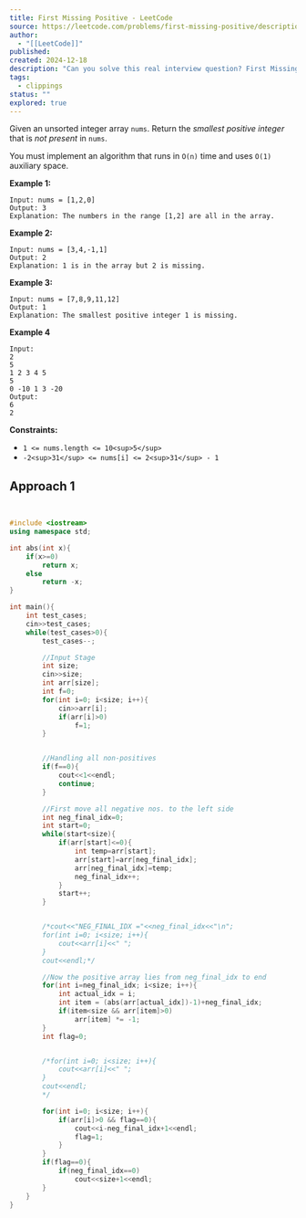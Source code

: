 ```yaml
---
title: First Missing Positive - LeetCode
source: https://leetcode.com/problems/first-missing-positive/description/
author:
  - "[[LeetCode]]"
published: 
created: 2024-12-18
description: "Can you solve this real interview question? First Missing Positive - Given an unsorted integer array nums. Return the smallest positive integer that is not present in nums.You must implement an algorithm that runs in O(n) time and uses O(1) auxiliary space. Example 1:Input: nums = [1,2,0]Output: 3Explanation: The numbers in the range [1,2] are all in the array.Example 2:Input: nums = [3,4,-1,1]Output: 2Explanation: 1 is in the array but 2 is missing.Example 3:Input: nums = [7,8,9,11,12]Output: 1Explanation: The smallest positive integer 1 is missing. Constraints: * 1 <= nums.length <= 105 * -231 <= nums[i] <= 231 - 1"
tags:
  - clippings
status: ""
explored: true
---
```

Given an unsorted integer array `nums`. Return the *smallest positive integer* that is *not present* in `nums`.

You must implement an algorithm that runs in `O(n)` time and uses `O(1)` auxiliary space.

**Example 1:**

```
Input: nums = [1,2,0]
Output: 3
Explanation: The numbers in the range [1,2] are all in the array.
```

**Example 2:**

```
Input: nums = [3,4,-1,1]
Output: 2
Explanation: 1 is in the array but 2 is missing.
```

**Example 3:**

```
Input: nums = [7,8,9,11,12]
Output: 1
Explanation: The smallest positive integer 1 is missing.
```

**Example 4**
```
Input:
2
5
1 2 3 4 5
5
0 -10 1 3 -20
Output:
6
2
```
**Constraints:**

- `1 <= nums.length <= 10<sup>5</sup>`
- `-2<sup>31</sup> <= nums[i] <= 2<sup>31</sup> - 1`

## Approach 1
```cpp


#include <iostream>
using namespace std;

int abs(int x){
    if(x>=0)
        return x;
    else
        return -x;
}

int main(){
    int test_cases;
    cin>>test_cases;
    while(test_cases>0){
        test_cases--;

        //Input Stage
        int size;
        cin>>size;
        int arr[size];
        int f=0;
        for(int i=0; i<size; i++){
            cin>>arr[i];
            if(arr[i]>0)
                f=1;
        }


        //Handling all non-positives
        if(f==0){
            cout<<1<<endl;
            continue;
        }

        //First move all negative nos. to the left side
        int neg_final_idx=0;
        int start=0;
        while(start<size){
            if(arr[start]<=0){
                int temp=arr[start];
                arr[start]=arr[neg_final_idx];
                arr[neg_final_idx]=temp;
                neg_final_idx++;
            }
            start++;
        }


        /*cout<<"NEG_FINAL_IDX ="<<neg_final_idx<<"\n";
        for(int i=0; i<size; i++){
            cout<<arr[i]<<" ";
        }
        cout<<endl;*/

        //Now the positive array lies from neg_final_idx to end
        for(int i=neg_final_idx; i<size; i++){
            int actual_idx = i;
            int item = (abs(arr[actual_idx])-1)+neg_final_idx;
            if(item<size && arr[item]>0)
                arr[item] *= -1;
        }
        int flag=0;


        /*for(int i=0; i<size; i++){
            cout<<arr[i]<<" ";
        }
        cout<<endl;
        */

        for(int i=0; i<size; i++){
            if(arr[i]>0 && flag==0){
                cout<<i-neg_final_idx+1<<endl;
                flag=1;
            }
        }
        if(flag==0){
            if(neg_final_idx==0)
                cout<<size+1<<endl;
        }
    }
}

```